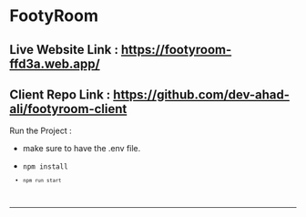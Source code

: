 # FootyRoom

## Live Website Link : https://footyroom-ffd3a.web.app/

## Client Repo Link : https://github.com/dev-ahad-ali/footyroom-client

Run the Project :

- make sure to have the .env file.

* <code>npm install<code>
* <code>npm run start<code>

---
